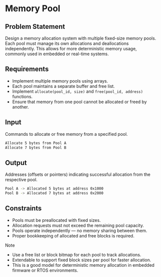 # Memory Pool

## Problem Statement

Design a memory allocation system with multiple fixed-size memory pools. Each pool must manage its own allocations and deallocations independently. This allows for more deterministic memory usage, commonly used in embedded or real-time systems.

## Requirements

- Implement multiple memory pools using arrays.
- Each pool maintains a separate buffer and free list.
- Implement `allocate(pool_id, size)` and `free(pool_id, address)` functions.
- Ensure that memory from one pool cannot be allocated or freed by another.

## Input

Commands to allocate or free memory from a specified pool.

```bash
Allocate 5 bytes from Pool A
Allocate 7 bytes from Pool B
```

## Output

Addresses (offsets or pointers) indicating successful allocation from the respective pool.

```bash
Pool A -> Allocated 5 bytes at address 0x1000
Pool B -> Allocated 7 bytes at address 0x2000
```

## Constraints

- Pools must be preallocated with fixed sizes.
- Allocation requests must not exceed the remaining pool capacity.
- Pools operate independently — no memory sharing between them.
- Proper bookkeeping of allocated and free blocks is required.

> [!NOTE]
>
> - Use a free list or block bitmap for each pool to track allocations.
> - Extendable to support fixed block sizes per pool for faster allocation.
> - This is a good model for deterministic memory allocation in embedded firmware or RTOS environments.
